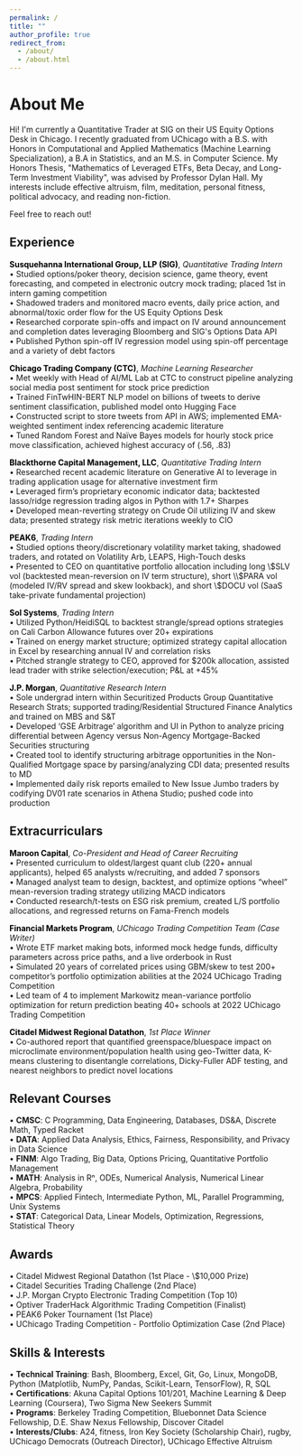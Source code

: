 ```yaml
---
permalink: /
title: ""
author_profile: true
redirect_from: 
  - /about/
  - /about.html
---
```


# About Me

Hi! I'm currently a Quantitative Trader at SIG on their US Equity Options Desk in Chicago. I recently graduated from UChicago with a B.S. with Honors in Computational and Applied Mathematics (Machine Learning Specialization), a B.A in Statistics, and an M.S. in Computer Science. My Honors Thesis, "Mathematics of Leveraged ETFs, Beta Decay, and Long-Term Investment Viability", was advised by Professor Dylan Hall. My interests include effective altruism, film, meditation, personal fitness, political advocacy, and reading non-fiction.

Feel free to reach out!

Experience
------

**<a href="https://sig.com/quantitative-trading/" style="color: black; text-decoration:none">Susquehanna International Group, LLP (SIG)</a>**, *Quantitative Trading Intern*<br />
• Studied options/poker theory, decision science, game theory, event forecasting, and competed in electronic outcry mock trading; placed 1st in intern gaming competition<br>
• Shadowed traders and monitored macro events, daily price action, and abnormal/toxic order flow for the US Equity Options Desk<br>
• Researched corporate spin-offs and impact on IV around announcement and completion dates leveraging Bloomberg and SIG's Options Data API<br>
• Published Python spin-off IV regression model using spin-off percentage and a variety of debt factors

**<a href="https://www.chicagotrading.com/" style="color: black; text-decoration:none">Chicago Trading Company (CTC)</a>**, *Machine Learning Researcher*<br />
• Met weekly with Head of AI/ML Lab at CTC to construct pipeline analyzing social media post sentiment for stock price prediction<br>
• Trained FinTwHIN-BERT NLP model on billions of tweets to derive sentiment classification, published model onto Hugging Face<br>
• Constructed script to store tweets from API in AWS; implemented EMA-weighted sentiment index referencing academic literature<br>
• Tuned Random Forest and Naïve Bayes models for hourly stock price move classification, achieved highest accuracy of (.56, .83)

**<a href="https://www.blackthorne.com/" style="color: black; text-decoration:none">Blackthorne Capital Management, LLC</a>**, *Quantitative Trading Intern* <br />
• Researched recent academic literature on Generative AI to leverage in trading application usage for alternative investment firm<br>
• Leveraged firm’s proprietary economic indicator data; backtested lasso/ridge regression trading algos in Python with 1.7+ Sharpes<br>
• Developed mean-reverting strategy on Crude Oil utilizing IV and skew data; presented strategy risk metric iterations weekly to CIO

**<a href="https://peak6.com" style="color: black; text-decoration:none">PEAK6</a>**, *Trading Intern* <br />
• Studied options theory/discretionary volatility market taking, shadowed traders, and rotated on Volatility Arb, LEAPS, High-Touch desks<br>
• Presented to CEO on quantitative portfolio allocation including long \\$SLV vol (backtested mean-reversion on IV term structure), short \\$PARA vol (modeled IV/RV spread and skew lookback), and short \\$DOCU vol (SaaS take-private fundamental projection)

**<a href="https://solsystems.com" style="color: black; text-decoration:none">Sol Systems</a>**, *Trading Intern* <br />
• Utilized Python/HeidiSQL to backtest strangle/spread options strategies on Cali Carbon Allowance futures over 20+ expirations<br>
• Trained on energy market structure; optimized strategy capital allocation in Excel by researching annual IV and correlation risks<br>
• Pitched strangle strategy to CEO, approved for $200k allocation, assisted lead trader with strike selection/execution; P&L at +45%

**<a href="https://jpmorgan.com/global/" style="color: black; text-decoration:none">J.P. Morgan</a>**, *Quantitative Research Intern* <br />
• Sole undergrad intern within Securitized Products Group Quantitative Research Strats; supported trading/Residential Structured Finance Analytics and trained on MBS and S&T<br>
• Developed ‘GSE Arbitrage’ algorithm and UI in Python to analyze pricing differential between Agency versus Non-Agency Mortgage-Backed Securities structuring<br>
• Created tool to identify structuring arbitrage opportunities in the Non-Qualified Mortgage space by parsing/analyzing CDI data; presented results to MD<br>
• Implemented daily risk reports emailed to New Issue Jumbo traders by codifying DV01 rate scenarios in Athena Studio; pushed code into production

Extracurriculars
------

**<a href="https://marooncapital.uchicago.edu/" style="color: black; text-decoration:none">Maroon Capital</a>**, *Co-President and Head of Career Recruiting* <br />
• Presented curriculum to oldest/largest quant club (220+ annual applicants), helped 65 analysts w/recruiting, and added 7 sponsors<br>
• Managed analyst team to design, backtest, and optimize options “wheel” mean-reversion trading strategy utilizing MACD indicators<br>
• Conducted research/t-tests on ESG risk premium, created L/S portfolio allocations, and regressed returns on Fama-French models

**<a href="https://tradingcompetition.uchicago.edu/" style="color: black; text-decoration:none">Financial Markets Program</a>**, *UChicago Trading Competition Team (Case Writer)* <br />
• Wrote ETF market making bots, informed mock hedge funds, difficulty parameters across price paths, and a live orderbook in Rust<br>
• Simulated 20 years of correlated prices using GBM/skew to test 200+ competitor’s portfolio optimization abilities at the 2024 UChicago Trading Competition<br>
• Led team of 4 to implement Markowitz mean-variance portfolio optimization for return prediction beating 40+ schools at 2022 UChicago Trading Competition

**<a href="https://github.com/emilperdue/Midwest-Regional-Datathon-Spring-2023" style="color: black; text-decoration:none">Citadel Midwest Regional Datathon</a>**, *1st Place Winner* <br />
• Co-authored report that quantified greenspace/bluespace impact on microclimate environment/population health using geo-Twitter
data, K-means clustering to disentangle correlations, Dicky-Fuller ADF testing, and nearest neighbors to predict novel locations

Relevant Courses
------

• **CMSC**: C Programming, Data Engineering, Databases, DS&A, Discrete Math, Typed Racket<br>
• **DATA**: Applied Data Analysis, Ethics, Fairness, Responsibility, and Privacy in Data Science<br>
• **FINM**: Algo Trading, Big Data, Options Pricing, Quantitative Portfolio Management<br>
• **MATH**: Analysis in Rⁿ, ODEs, Numerical Analysis, Numerical Linear Algebra, Probability<br>
• **MPCS**: Applied Fintech, Intermediate Python, ML, Parallel Programming, Unix Systems<br>
• **STAT**: Categorical Data, Linear Models, Optimization, Regressions, Statistical Theory 

Awards
------

• Citadel Midwest Regional Datathon (1st Place - \\$10,000 Prize)<br>
• Citadel Securities Trading Challenge (2nd Place)<br>
• J.P. Morgan Crypto Electronic Trading Competition (Top 10)<br>
• Optiver TraderHack Algorithmic Trading Competition (Finalist)<br>
• PEAK6 Poker Tournament (1st Place)<br>
• UChicago Trading Competition - Portfolio Optimization Case (2nd Place)

Skills & Interests
------
• **Technical Training**: Bash, Bloomberg, Excel, Git, Go, Linux, MongoDB, Python (Matplotlib, NumPy, Pandas, Scikit-Learn, TensorFlow), R, SQL<br>
• **Certifications**: Akuna Capital Options 101/201, Machine Learning & Deep Learning (Coursera), Two Sigma New Seekers Summit<br>
• **Programs**: Berkeley Trading Competition, Bluebonnet Data Science Fellowship, D.E. Shaw Nexus Fellowship, Discover Citadel<br>
• **Interests/Clubs**: A24, fitness, Iron Key Society (Scholarship Chair), rugby, UChicago Democrats (Outreach Director), UChicago Effective Altruism
